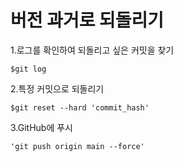<h1>버전 과거로 되돌리기</h1>

1.로그를 확인하여 되돌리고 싶은 커밋을 찾기
<pre><code>$git log</code></pre>


2.특정 커밋으로 되돌리기
<pre><code>$git reset --hard 'commit_hash'</code></pre>


3.GitHub에 푸시
<pre><code>'git push origin main --force'</code></pre>
